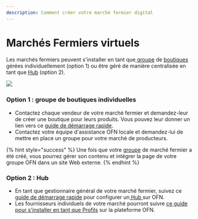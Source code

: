 ```yaml
---
description: Comment créer votre marché fermier digital
---
```


# Marchés Fermiers virtuels

Les marchés fermiers peuvent s'installer en tant que[ groupe](https://guide.openfoodnetwork.org/v/fr/basic-features/groups) de [boutiques ](https://guide.openfoodnetwork.org/v/fr/quick-start-guides/producer-shop-quick-setup-guide)gérées individuellement (option 1) ou être géré de manière centralisée en tant que [Hub](https://guide.openfoodnetwork.org/v/fr/quick-start-guides/multi-producers-shop-hub-quick-setup-guide) (option 2).

![](<../.gitbook/assets/Capture d’écran 2021-12-30 à 15.05.24.png>)

### Option 1 : groupe de boutiques individuelles

* Contactez chaque vendeur de votre marché fermier et demandez-leur de créer une boutique pour leurs produits. Vous pouvez leur donner un lien vers ce [guide de démarrage rapide](https://guide.openfoodnetwork.org/v/fr/quick-start-guides).&#x20;
* Contactez votre équipe d'assistance OFN locale et demandez-lui de mettre en place un groupe pour votre marché de producteurs.

{% hint style="success" %}
Une fois que votre [groupe](https://guide.openfoodnetwork.org/v/fr/basic-features/groups) de marché fermier a été créé, vous pourrez gérer son contenu et intégrer la page de votre groupe OFN dans un site Web externe.
{% endhint %}

### Option 2 : Hub

* En tant que gestionnaire général de votre marché fermier, suivez ce [guide de démarrage rapide](https://guide.openfoodnetwork.org/v/fr/quick-start-guides) pour configurer un[ Hub ](https://guide.openfoodnetwork.org/v/fr/quick-start-guides/multi-producers-shop-hub-quick-setup-guide)sur OFN.&#x20;
* Les fournisseurs individuels de votre marché pourront suivre [ce guide pour s'installer en tant que Profils](https://guide.openfoodnetwork.org/v/fr/quick-start-guides/profile-only-quick-setup-guide) sur la plateforme OFN.

